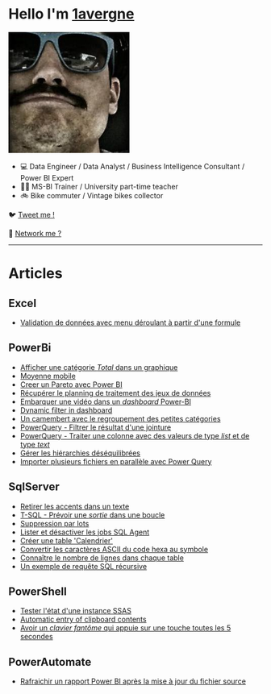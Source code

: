 # Hello I'm [1avergne](https://github.com/1avergne) 

![image](/Images/avatar-1avergne.jpg)

- 💻 Data Engineer / Data Analyst / Business Intelligence Consultant / Power BI Expert
- 👨‍🏫 MS-BI Trainer / University part-time teacher 
- 🚲 Bike commuter / Vintage bikes collector 

🐦 [Tweet me !](https://twitter.com/1avergne)

🤝 [Network me ?](https://www.linkedin.com/in/amaurylavergne/)

---

# Articles

## Excel
- [Validation de données avec menu déroulant à partir d'une formule](./Articles/Excel/20211129-Excel-validation-liste-formule.html)

## PowerBi
- [Afficher une catégorie _Total_ dans un graphique](./Articles/PowerBi/20230206-categorie-total.html)
- [Moyenne mobile](./Articles/PowerBi/20230206-moyenne-mobile.html)
- [Creer un Pareto avec Power BI](./Articles/PowerBi/Créer-un-Pareto.html)
- [Récupérer le planning de traitement des jeux de données](./Articles/PowerBi/20210915-planning-traitement.html)
- [Embarquer une vidéo dans un _dashboard_ Power-BI](./Articles/PowerBi/Embarquer-une-vidéo-dans-un-Dashboard-Power-BI.html)
- [Dynamic filter in dashboard](./Articles/PowerBi/Dynamic-filter-in-dashboard.html)
- [Un camembert avec le regroupement des petites catégories](./Articles/PowerBi/Camembert-avec-regroupement.html)
- [PowerQuery - Filtrer le résultat d'une jointure](./Articles/PowerBi/20230118-PowerQuery-Filtrer-resultat-jointure.html)
- [PowerQuery - Traiter une colonne avec des valeurs de type _list_ et de type _text_](./Articles/PowerBi/20221005-PowerQuery-Colonne-liste-et-texte.html)
- [Gérer les hiérarchies déséquilibrées](./Articles/PowerBi/20230118-hierarchie-desequilibree.html)
- [Importer plusieurs fichiers en parallèle avec Power Query](./Articles/PowerBi/20221003-import-plusieurs_fichiers.html)

## SqlServer
- [Retirer les accents dans un texte](./Articles/SqlServer/supprimer-accents.html)
- [T-SQL - Prévoir une _sortie_ dans une boucle](./Articles/SqlServer/20210823-boucle-condition-sortie.html)
- [Suppression par lots](./Articles/SqlServer/suppression-lot.html)
- [Lister et désactiver les jobs SQL Agent](./Articles/SqlServer/Lister-desactiver-jobs-sqlAgent.html)
- [Créer une table 'Calendrier'](./Articles/SqlServer/creer-calendrier-sql.html)
- [Convertir les caractères ASCII du code hexa au symbole](./Articles/SqlServer/convertir-code-hexa-sql.html)
- [Connaître le nombre de lignes dans chaque table](./Articles/SqlServer/compter-nombre-lignes.html)
- [Un exemple de requête SQL récursive](./Articles/SqlServer/20221215-exemple-cte-recursive.html)

## PowerShell
- [Tester l'état d'une instance SSAS](./Articles/PowerShell/tester-instance-ssas.html)
- [Automatic entry of clipboard contents](./Articles/PowerShell/Clipboard-automatic-entry.html)
- [Avoir un _clavier fantôme_ qui appuie sur une touche toutes les 5 secondes](./Articles/PowerShell/20221012-clavier-fantome.html)

## PowerAutomate
- [Rafraichir un rapport Power BI après la mise à jour du fichier source](./Articles/PowerAutomate/20221011-traiter-un-rapport-apres-maj-sharepoint.html)
